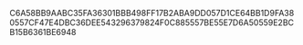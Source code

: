 C6A58BB9AABC35FA36301BBB498FF17B2ABA9DD057D1CE64BB1D9FA380557CF47E4DBC36DEE543296379824F0C885557BE55E7D6A50559E2BCB15B6361BE6948
